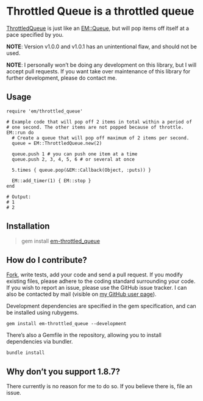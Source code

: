# Throttled Queue is a throttled queue
[ThrottledQueue](http://rdoc.info/github/Burgestrand/em-throttled_queue/master/EventMachine/ThrottledQueue) is just like an [EM::Queue](http://rdoc.info/github/eventmachine/eventmachine/master/EventMachine/Queue), but will pop items off itself at a pace specified by you.

**NOTE**: Version v1.0.0 and v1.0.1 has an unintentional flaw, and should not be used.

**NOTE**: I personally won’t be doing any development on this library, but I will accept
pull requests. If you want take over maintenance of this library for further development,
please do contact me.

Usage
-----

    require 'em/throttled_queue'

    # Example code that will pop off 2 items in total within a period of
    # one second. The other items are not popped because of throttle.
    EM::run do
      # Create a queue that will pop off maximum of 2 items per second.
      queue = EM::ThrottledQueue.new(2)

      queue.push 1 # you can push one item at a time
      queue.push 2, 3, 4, 5, 6 # or several at once

      5.times { queue.pop(&EM::Callback(Object, :puts)) }

      EM::add_timer(1) { EM::stop }
    end

    # Output:
    # 1
    # 2

Installation
------------

> gem install [em-throttled_queue](https://rubygems.org/gems/em-throttled_queue)

How do I contribute?
--------------------
[Fork](http://help.github.com/forking/), write tests, add your code and send a pull request. If you modify existing files, please adhere to the coding standard surrounding your code. If you wish to report an issue, please use the GitHub issue tracker. I can also be contacted by mail (visible on [my GitHub user page](http://github.com/Burgestrand)).

Development dependencies are specified in the gem specification, and can be installed using rubygems.

    gem install em-throttled_queue --development

There’s also a Gemfile in the repository, allowing you to install dependencies via bundler.

    bundle install

Why don’t you support 1.8.7?
----------------------------
There currently is no reason for me to do so. If you believe there is, file an issue.
